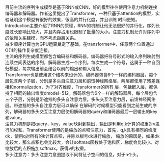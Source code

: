 目前主流的序列生成模型是基于RNN或CNN，好的模型往往使用注意力机制连接编码器和解码器。作者这里提出了Transformer，一种只基于attention的模型，实验证明这个模型有很好的效果，很高的并行化度，并且训练
时间更短。<br>
Introduction主要介绍了RNN的原理，RNN的机制让他无法很好的并行化，序列长度过长影响比较大，并且内存占用也限制了批量的大小。注意力机制允许对序列中的依赖关系建模，而不考虑距离关系。<br>
减少顺序计算也为GPU运算奠定了基础，在transformer中，任意两个位置通过O(1)的操作复杂度连接。<br>
主流的序列生成模型都包含编码器和解码器，编码器把符号形式的输入序列映射到连续空间表达的序列，解码器生成一个序列，每次生成一个符号，这属于一种自回归模型，每次输出前会结合以前的输出和输入信息。<br>
Transformer也是使用这个结构来设计的，编码器包含6个一样的编码器层，每个层包含两个子层，分别是多头自注意力层和前馈神经网络层，两层都使用了残差连接和normalization，为了对齐维度，Transformer的所有
层，包括嵌入层，都保持了相同的输出维度dmodel=512。解码器包含6个一样的解码器层，每个层包含三个子层，分别是带遮挡的多头自注意力层，多头交互注意力层，前馈神经网络层。带遮挡的多头自注意力层可以确保
在解码的时候模型只能看到之前生成的序列，解码器的多头交互注意力层使用解码器的query和编码器最后一层输出的key和value。<br>
注意力机制是把query，key，value映射到输出，输出是利用q,k计算的权重对v进行加权和。Transformer使用的是缩放的点积注意力，首先，q,k具有相同的维度dk，使用q对所有的k计算点积，并除以根号dk进行缩放，
缩放的原因是，如果dk比较大，那么点积也会比较大，会让softmax函数处于饱和区，梯度会比较小。对缩放后的点积施加softmax，获得v的权重。<br>
多头注意力：多头注意力意图提取不同特征子空间的信息，对于h个头，
